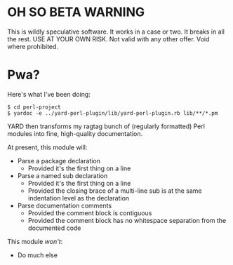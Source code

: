 OH SO BETA WARNING
==================

This is wildly speculative software.  It works in a case or two.  It breaks in
all the rest.  USE AT YOUR OWN RISK.  Not valid with any other offer.  Void
where prohibited.

Pwa?
====

Here's what I've been doing:

    $ cd perl-project
    $ yardoc -e ../yard-perl-plugin/lib/yard-perl-plugin.rb lib/**/*.pm

YARD then transforms my ragtag bunch of (regularly formatted) Perl modules
into fine, high-quality documentation.

At present, this module will:

 * Parse a package declaration
   * Provided it's the first thing on a line
 * Parse a named sub declaration
   * Provided it's the first thing on a line
   * Provided the closing brace of a multi-line sub is at the same indentation level as the declaration
 * Parse documentation comments
   * Provided the comment block is contiguous
   * Provided the comment block has no whitespace separation from the documented code

This module *won't*:

 * Do much else